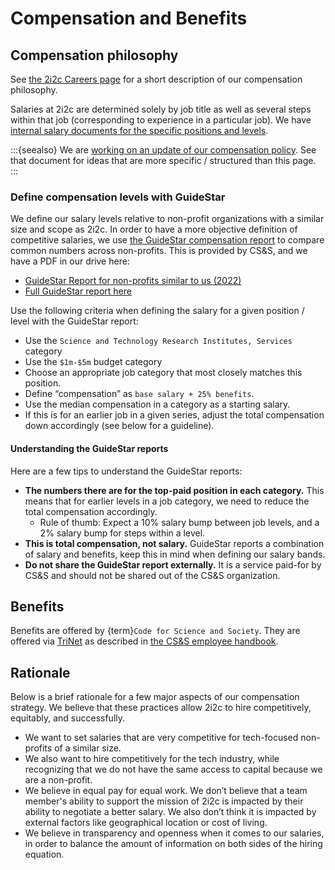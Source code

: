 # Compensation and Benefits

## Compensation philosophy

See [the 2i2c Careers page](https://2i2c.org/jobs/) for a short description of our compensation philosophy.

Salaries at 2i2c are determined solely by job title as well as several steps within that job (corresponding to experience in a particular job).
We have [internal salary documents for the specific positions and levels](https://docs.google.com/spreadsheets/d/1FJM5pAbc0EWhu4CpPjlbWTMOsZAnivEd2ZBIZIdwpE8/edit?usp=sharing).

:::{seealso}
We are [working on an update of our compensation policy](https://docs.google.com/document/d/1Ixkg-YgeTO-Xc9neQHIlTHa7psyhlFHQQCSfCr-K0cQ/edit#).
See that document for ideas that are more specific / structured than this page.
:::

### Define compensation levels with GuideStar

We define our salary levels relative to non-profit organizations with a similar size and scope as 2i2c.
In order to have a more objective definition of competitive salaries, we use [the GuideStar compensation report](https://www.guidestar.org/) to compare common numbers across non-profits.
This is provided by CS&S, and we have a PDF in our drive here:

- [GuideStar Report for non-profits similar to us (2022)](https://drive.google.com/open?id=10oxQ9fHGUjzxvxGOgMZbnOKUHzmF1ggK&authuser=choldgraf%402i2c.org&usp=drive_fs)
- [Full GuideStar report here](https://drive.google.com/open?id=1s7YwEAIlHXQ-Jh3rIQjaGAr4Qkx8lulu&authuser=choldgraf%402i2c.org&usp=drive_fs)

Use the following criteria when defining the salary for a given position / level with the GuideStar report:

- Use the `Science and Technology Research Institutes, Services` category
- Use the `$1m-$5m` budget category
- Choose an appropriate job category that most closely matches this position.
- Define “compensation” as `base salary + 25% benefits`.
- Use the median compensation in a category as a starting salary.
- If this is for an earlier job in a given series, adjust the total compensation down accordingly (see below for a guideline).

#### Understanding the GuideStar reports

Here are a few tips to understand the GuideStar reports:

- **The numbers there are for the top-paid position in each category.** This means that for earlier levels in a job category, we need to reduce the total compensation accordingly.
  - Rule of thumb: Expect a 10% salary bump between job levels, and a 2% salary bump for steps within a level.
- **This is total compensation, not salary.** GuideStar reports a combination of salary and benefits, keep this in mind when defining our salary bands.
- **Do not share the GuideStar report externally.** It is a service paid-for by CS&S and should not be shared out of the CS&S organization.

## Benefits

Benefits are offered by {term}`Code for Science and Society`.
They are offered via [TriNet](https://www.trinet.com/) as described in [the CS&S employee handbook](https://drive.google.com/file/d/1anHo8P09gjGLnUfGj2ceSDxvJTYwMeS1/view?usp=sharing).

## Rationale

Below is a brief rationale for a few major aspects of our compensation strategy. We believe that these practices allow 2i2c to hire competitively, equitably, and successfully.

- We want to set salaries that are very competitive for tech-focused non-profits of a similar size.
- We also want to hire competitively for the tech industry, while recognizing that we do not have the same access to capital because we are a non-profit.
- We believe in equal pay for equal work. We don’t believe that a team member's ability to support the mission of 2i2c is impacted by their ability to negotiate a better salary. We also don’t think it is impacted by external factors like geographical location or cost of living.
- We believe in transparency and openness when it comes to our salaries, in order to balance the amount of information on both sides of the hiring equation. 
